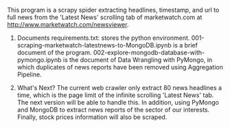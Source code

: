 This program is a scrapy spider extracting headlines, timestamp, and url to full news from the 'Latest News' scrolling tab of marketwatch.com
at http://www.marketwatch.com/newsviewer.

1. Documents
requirements.txt: stores the python environment.
001-scraping-marketwatch-latestnews-to-MongoDB.ipynb is a brief document of the program.
002-explore-mongodb-database-with-pymongo.ipynb is the document of Data Wrangling with PyMongo, in which duplicates of news reports have been removed using Aggregation Pipeline.

2. What's Next?
The current web crawler only extract 80 news headlines a time, which is the page limit of the infinite scrolling 'Latest News' tab. The next version will be able to handle this. In addition, using PyMongo and MongoDB to extract news reports of the sector of our interests. Finally, stock prices information will also be scraped.
